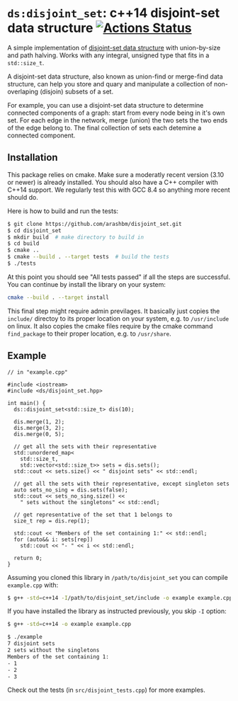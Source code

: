 # `ds:disjoint_set`: c++14 disjoint-set data structure [![Actions Status](https://github.com/arashbm/disjoint_set/workflows/Tests/badge.svg)](https://github.com/arashbm/disjoint_set/actions)

A simple implementation of [disjoint-set data structure][ds] with union-by-size
and path halving. Works with any integral, unsigned type that fits in a
`std::size_t`.

A disjoint-set data structure, also known as union-find or merge-find data
structure, can help you store and quary and manipulate a collection of
non-overlaping (disjoin) subsets of a set.

For example, you can use a disjoint-set data structure to determine connected
components of a graph: start from every node being in it's own set. For each
edge in the network, merge (union) the two sets the two ends of the edge belong
to. The final collection of sets each detemine a connected component.

[ds]: https://en.wikipedia.org/wiki/Disjoint-set_data_structure

## Installation

This package relies on cmake. Make sure a moderatly recent version (3.10 or
newer) is already installed. You should also have a C++ compiler with C++14
support. We regularly test this with GCC 8.4 so anything more recent should do.

Here is how to build and run the tests:
```bash
$ git clone https://github.com/arashbm/disjoint_set.git
$ cd disjoint_set
$ mkdir build  # make directory to build in
$ cd build
$ cmake ..
$ cmake --build . --target tests  # build the tests
$ ./tests
```

At this point you should see "All tests passed" if all the steps are successful.
You can continue by install the library on your system:
```bash
cmake --build . --target install
```
This final step might require admin previlages. It basically just copies the
`include/` directoy to its proper location on your system, e.g. to
`/usr/include` on linux. It also copies the cmake files require by the cmake
command `find_package` to their proper location, e.g. to `/usr/share`.

## Example

```
// in "example.cpp"

#include <iostream>
#include <ds/disjoint_set.hpp>

int main() {
  ds::disjoint_set<std::size_t> dis(10);

  dis.merge(1, 2);
  dis.merge(3, 2);
  dis.merge(0, 5);

  // get all the sets with their representative
  std::unordered_map<
    std::size_t,
    std::vector<std::size_t>> sets = dis.sets();
  std::cout << sets.size() << " disjoint sets" << std::endl;

  // get all the sets with their representative, except singleton sets
  auto sets_no_sing = dis.sets(false);
  std::cout << sets_no_sing.size() <<
    " sets without the singletons" << std::endl;

  // get representative of the set that 1 belongs to
  size_t rep = dis.rep(1);

  std::cout << "Members of the set containing 1:" << std::endl;
  for (auto&& i: sets[rep])
    std::cout << "- " << i << std::endl;

  return 0;
}
```

Assuming you cloned this library in `/path/to/disjoint_set`  you can compile
`example.cpp` with:
```bash
$ g++ -std=c++14 -I/path/to/disjoint_set/include -o example example.cpp
```

If you have installed the library as instructed previously, you skip `-I`
option:
```bash
$ g++ -std=c++14 -o example example.cpp
```

```bash
$ ./example
7 disjoint sets
2 sets without the singletons
Members of the set containing 1:
- 1
- 2
- 3
```

Check out the tests (in `src/disjoint_tests.cpp`) for more examples.
